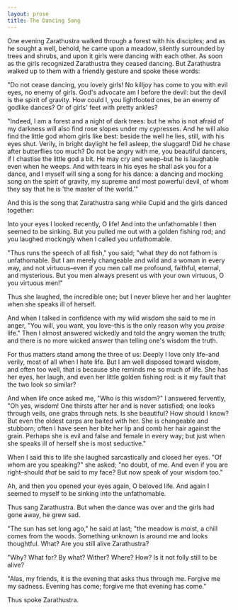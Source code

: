 ```yaml
---
layout: prose
title: The Dancing Song
---
```


One evening Zarathustra walked through a forest with his disciples; and as he sought a well, behold, he came upon a meadow, silently surrounded by trees and shrubs, and upon it girls were dancing with each other. As soon as the girls recognized Zarathustra they ceased dancing. But Zarathustra walked up to them with a friendly gesture and spoke these words:

"Do not cease dancing, you lovely girls! No killjoy has come to you with evil eyes, no enemy of girls. God's advocate am I before the devil: but the devil is the spirit of gravity. How could I, you lightfooted ones, be an enemy of godlike dances? Or of girls' feet with pretty ankles?

"Indeed, I am a forest and a night of dark trees: but he who is not afraid of my darkness will also find rose slopes under my cypresses. And he will also find the little god whom girls like best: beside the well he lies, still, with his eyes shut. Verily, in  bright daylight he fell asleep, the sluggard! Did he chase after butterflies too much? Do not be angry with me, you beautiful dancers, if I chastise the little god a bit. He may cry and weep–but he is laughable even when he weeps. And with tears in his eyes he shall ask you for a dance, and I myself will sing a song for his dance: a dancing and mocking song on the spirit of gravity, my supreme and most powerful devil, of whom they say that he is 'the master of the world.'"

And this is the song that Zarathustra sang while Cupid and the girls danced together:


Into your eyes I looked recently, O life! And into the unfathomable I then seemed to be sinking. But you pulled me out with a golden fishing rod; and you laughed mockingly when I called you unfathomable.

"Thus runs the speech of all fish," you said; "what *they* do not fathom is unfathomable. But I am merely changeable and wild and a woman in every way, and not virtuous–even if you men call me profound, faithful, eternal, and mysterious. But you men always present us with your own virtuous, O you virtuous men!"

Thus she laughed, the incredible one; but I never blieve her and her laughter when she speaks ill of herself.

And when I talked in confidence with my wild wisdom she said to me in anger, "You will, you want, you love–this is the only reason why you *praise* life." Then I almost answered wickedly and told the angry woman the truth; and there is no more wicked answer than telling one's wisdom the truth.

For thus matters stand among the three of us: Deeply I love only life–and verily, most of all when I hate life. But I am well disposed toward wisdom, and often too well, that is because she reminds me so much of life. She has her eyes, her laugh, and even her little golden fishing rod: is it my fault that the two look so similar?

And when life once asked me, "Who is this wisdom?" I answered fervently, "Oh yes, wisdom! One thirsts after her and is never satisfied; one looks through veils, one grabs through nets. Is she beautiful? How should I know? But even the oldest carps are baited with her. She is changeable and stubborn; often I have seen her bite her lip and comb her hair against the grain. Perhaps she is evil and false and female in every way; but just when she speaks ill of herself she is most seductive."

When I said this to life she laughed sarcastically and closed her eyes. "Of whom are you speaking?" she asked; "no doubt, of me. And even if you are right–should *that* be said to my face? But now speak of your wisdom too."

Ah, and then you opened your eyes again, O beloved life. And again I seemed to myself to be sinking into the unfathomable.


Thus sang Zarathustra. But when the dance was over and the girls had gone away, he grew sad.

"The sun has set long ago," he said at last; "the meadow is moist, a chill comes from the woods. Something unknown is around me and looks thoughtful. What? Are you still alive Zarathustra?

"Why? What for? By what? Wither? Where? How? Is it not folly still to be alive?

"Alas, my friends, it is the evening that asks thus through me. Forgive me my sadness. Evening has come; forgive me that evening has come."

Thus spoke Zarathustra.
